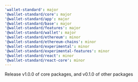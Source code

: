 ```yaml
---
'wallet-standard': major
'@wallet-standard/core': major
'@wallet-standard/app': major
'@wallet-standard/base': major
'@wallet-standard/features': major
'@wallet-standard/wallet': major
'@wallet-standard/ethereum': minor
'@wallet-standard/ethereum-chains': minor
'@wallet-standard/experimental': minor
'@wallet-standard/experimental-features': minor
'@wallet-standard/react': minor
'@wallet-standard/react-core': minor
---
```


Release v1.0.0 of core packages, and v0.1.0 of other packages
